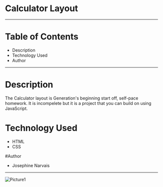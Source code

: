# Calculator Layout
------------------------------------------------------------------------------------------------------------------------------------------------------------------------

# Table of Contents
* Description
* Technology Used
* Author
-------------------------------------------------------------------------------------------------------------------------------------------------------------------------
# Description
The Calculator layout is Generation's beginning start off, self-pace homework. It is incompelete but it is a project that you can build on using JavaScript.

# Technology Used
* HTML 
* CSS

#Author
* Josephine Narvais

-------------------------------------------------------------------------------------------------------------------------------------------------------------------------

![Picture1](https://user-images.githubusercontent.com/111025323/206320548-35020dfb-1b69-4d0e-847c-10b47e1a1cad.png)
